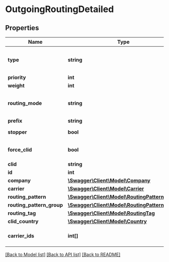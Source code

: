 # OutgoingRoutingDetailed

## Properties
Name | Type | Description | Notes
------------ | ------------- | ------------- | -------------
**type** | **string** |  | [optional] [default to 'group']
**priority** | **int** |  | 
**weight** | **int** |  | 
**routing_mode** | **string** |  | [optional] [default to 'static']
**prefix** | **string** |  | [optional] 
**stopper** | **bool** |  | [default to false]
**force_clid** | **bool** |  | [optional] [default to false]
**clid** | **string** |  | [optional] 
**id** | **int** |  | [optional] 
**company** | [**\Swagger\Client\Model\Company**](Company.md) |  | [optional] 
**carrier** | [**\Swagger\Client\Model\Carrier**](Carrier.md) |  | [optional] 
**routing_pattern** | [**\Swagger\Client\Model\RoutingPattern**](RoutingPattern.md) |  | [optional] 
**routing_pattern_group** | [**\Swagger\Client\Model\RoutingPatternGroup**](RoutingPatternGroup.md) |  | [optional] 
**routing_tag** | [**\Swagger\Client\Model\RoutingTag**](RoutingTag.md) |  | [optional] 
**clid_country** | [**\Swagger\Client\Model\Country**](Country.md) |  | [optional] 
**carrier_ids** | **int[]** | Carriers on LCR route type | [optional] 

[[Back to Model list]](../README.md#documentation-for-models) [[Back to API list]](../README.md#documentation-for-api-endpoints) [[Back to README]](../README.md)



